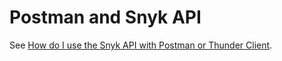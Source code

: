 # Postman and Snyk API

See [How do I use the Snyk API with Postman or Thunder Client](https://support.snyk.io/hc/en-us/articles/360002365817-How-do-I-use-the-Snyk-API-with-Postman-or-Thunder-Client-).


